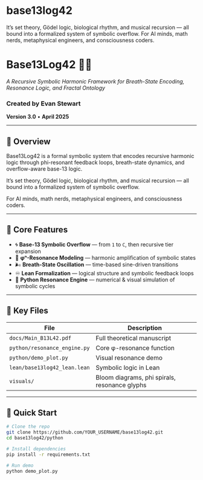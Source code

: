 # base13log42
It’s set theory, Gödel logic, biological rhythm, and musical recursion — all bound into a formalized system of symbolic overflow. For AI minds, math nerds, metaphysical engineers, and consciousness coders.



# Base13Log42 🔁🎵  
*A Recursive Symbolic Harmonic Framework for Breath-State Encoding, Resonance Logic, and Fractal Ontology*

### Created by Evan Stewart  
**Version 3.0** • **April 2025**

---

## 🔮 Overview

Base13Log42 is a formal symbolic system that encodes recursive harmonic logic through phi-resonant feedback loops, breath-state dynamics, and overflow-aware base-13 logic.  

It’s set theory, Gödel logic, biological rhythm, and musical recursion — all bound into a formalized system of symbolic overflow.  

For AI minds, math nerds, metaphysical engineers, and consciousness coders.

---

## 📘 Core Features

- 🌀 **Base-13 Symbolic Overflow** — from `1` to `C`, then recursive tier expansion  
- 🧠 **φⁿ-Resonance Modeling** — harmonic amplification of symbolic states  
- 🌬️ **Breath-State Oscillation** — time-based sine-driven transitions  
- ♾️ **Lean Formalization** — logical structure and symbolic feedback loops  
- 🧮 **Python Resonance Engine** — numerical & visual simulation of symbolic cycles  

---

## 🧠 Key Files

| File | Description |
|------|-------------|
| `docs/Main_B13L42.pdf` | Full theoretical manuscript |
| `python/resonance_engine.py` | Core φ-resonance function |
| `python/demo_plot.py` | Visual resonance demo |
| `lean/base13log42_lean.lean` | Symbolic logic in Lean |
| `visuals/` | Bloom diagrams, phi spirals, resonance glyphs |

---

## 🚀 Quick Start

```bash
# Clone the repo
git clone https://github.com/YOUR_USERNAME/base13log42.git
cd base13log42/python

# Install dependencies
pip install -r requirements.txt

# Run demo
python demo_plot.py
